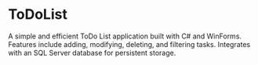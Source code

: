 # ToDoList
A simple and efficient ToDo List application built with C# and WinForms. Features include adding, modifying, deleting, and filtering tasks. Integrates with an SQL Server database for persistent storage.
